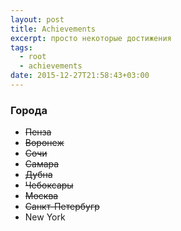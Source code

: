 ```yaml
---
layout: post
title: Achievements
excerpt: просто некоторые достижения
tags:
  - root
  - achievements
date: 2015-12-27T21:58:43+03:00
---
```


### <a name="cities"></a>Города

* <deL>Пенза</deL>
* <del>Воронеж</del>
* <del>Сочи</del>
* <del>Самара</del>
* <del>Дубна</del>
* <del>Чебоксары</del>
* <del>Москва</del>
* <del>Санкт-Петербугр</del>
* New York
